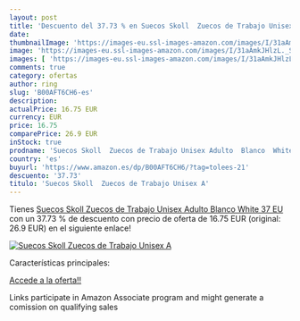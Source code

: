 ```yaml
---
layout: post
title: 'Descuento del 37.73 % en Suecos Skoll  Zuecos de Trabajo Unisex A'
date: 
thumbnailImage: 'https://images-eu.ssl-images-amazon.com/images/I/31aAmkJHlzL._SL200_.jpg'
image: 'https://images-eu.ssl-images-amazon.com/images/I/31aAmkJHlzL._SL200_.jpg'
images: [ 'https://images-eu.ssl-images-amazon.com/images/I/31aAmkJHlzL._SL200_.jpg' ]
comments: true
category: ofertas
author: ring
slug: 'B00AFT6CH6-es'
description:
actualPrice: 16.75 EUR
currency: EUR
price: 16.75
comparePrice: 26.9 EUR
inStock: true
prodname: 'Suecos Skoll  Zuecos de Trabajo Unisex Adulto  Blanco  White   37 EU'
country: 'es'
buyurl: 'https://www.amazon.es/dp/B00AFT6CH6/?tag=tolees-21'
descuento: '37.73'
titulo: 'Suecos Skoll  Zuecos de Trabajo Unisex A'
---
```


Tienes [Suecos Skoll  Zuecos de Trabajo Unisex Adulto  Blanco  White   37 EU](https://www.amazon.es/dp/B00AFT6CH6/?tag=tolees-21) con un 37.73 % de descuento con precio de oferta de 16.75 EUR (original: 26.9 EUR) en el siguiente enlace!

[![Suecos Skoll  Zuecos de Trabajo Unisex A](https://images-eu.ssl-images-amazon.com/images/I/31aAmkJHlzL._SL200_.jpg)](https://www.amazon.es/dp/B00AFT6CH6/?tag=tolees-21)

Características principales:


[Accede a la oferta!!](https://www.amazon.es/dp/B00AFT6CH6/?tag=tolees-21)

Links participate in Amazon Associate program and might generate a comission on qualifying sales


